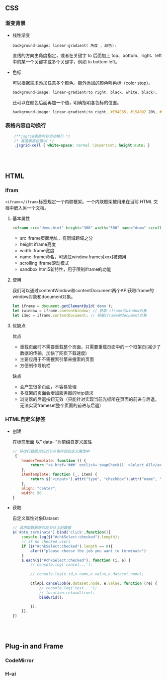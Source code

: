 ## CSS
###  **渐变背景**
- 线性渐变

    ```background-image: linear-gradient( 角度 , 颜色);```

    直线的方向由角度指定，或者在关键字 to 后面加上 top、bottom、right、left 中的某一个关键字或多个关键字，例如 to bottom left。

- 色标

    可以根据需求添加任意多个颜色。额外添加的颜色叫色标（color stop）。
    ```css
    background-image: linear-gradient(to right, black, white, black);
    ```

    还可以在颜色后面再加一个值，明确指明各色标的位置。
    ```css
    background-image: linear-gradient(to right, #E94E65, #15A892 20%, #A89215 80%, #1574A8);
    ```
###  **表格内容自动换行**

```css
    /**jsgrid表格内容自动换行 */
    /* 普通表格设置td */
    .jsgrid-cell { white-space: normal !important; height:auto; } 
```
<br>
<br>

## HTML

### **ifram**
```<ifram></ifram>```标签规定一个内联框架。一个内联框架被用来在当前 HTML 文档中嵌入另一个文档。
1. 基本属性

    ```html
    <iframe src="demo.html" height="300" width="500" name="demo" scrolling="auto" sandbox="allow-same-origin"></iframe>
    ```

    - src iframe页面地址，有同域跨域之分
    - height iframe高度
    - width iframe宽度
    - name iframe命名，可通过window.frames[xxx]被调用
    - scrolling iframe滚动模式
    - sandbox html5新特性，用于限制iframe的功能

2. 使用

    我们可以通过contentWindow和contentDocument两个API获取iframe的window对象和document对象。
    ```javascript
    let iframe = document.getElementById('demo');
    let iwindow = iframe.contentWindow; // 获取 iframe的window对象
    let idoc = iframe.contentDocument; // 获取iframe的document对象

    ```

3. 优缺点
    
    优点
    - 重载页面时不需要重载整个页面，只需要重载页面中的一个框架页(减少了数据的传输，加快了网页下载速度)
    - 主要应用于不需搜索引擎来搜索的页面
    - 方便制作导航栏

    缺点

    - 会产生很多页面，不容易管理
    - 多框架的页面会增加服务器的http请求
    - 浏览器的后退按钮无效（只能针对实现当前光标所在页面的前进与后退，无法实现frameset整个页面的前进与后退）

### HTML自定义标签
- 创建

    在标签里面 以” data- ”为前缀自定义属性
    ```javascript
    // 将改行数据对应的节点保存到自定义属性中
     {
        headerTemplate: function () {
            return "<a href='###' onclick='swapCheck()' >Select All</a>"
        },
        itemTemplate: function (_, item) {
            return $("<input>").attr("type", "checkbox").attr("name", "chkSelect").attr("id", "chkSelect").attr("value", item.jobId).attr("data-node",item.node);
        },
        align: "center",
        width: 50
    }
    ```
- 获取

    自定义属性对象Dataset

    ```javascript
    // 调用函数删除对应节点上的数据
    $('#btn_terminate').bind('click',function(){
        console.log($("#chkSelect:checked").length);
        // if no checked users
        if ($("#chkSelect:checked").length == 0){
            alert("please choose the job you want to terminate")
        }
        $.each($("#chkSelect:checked"), function (i, e) {
            // console.log('cancel...');
            
            // console.log(e.id,e.name,e.value,e.dataset.node);
            
            ctlApi.cancelJob(e.dataset.node, e.value, function (re) {
                // console.log('test...');
                // location.reload(true);
                bindGrid();
                
            });
        });
    })
    ```

<br>
<br>

## Plug-in and Frame

### **CodeMirror**


### **H-ui**